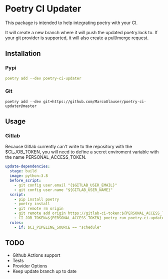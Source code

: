 # Poetry CI Updater

This package is intended to help integrating poetry with your CI.

It will create a new branch where it will push the updated poetry.lock to.
If your git provider is supported, it will also create a pull/merge request.

## Installation
### Pypi
```yaml
poetry add --dev poetry-ci-updater
```

### Git
```shell
poetry add --dev git+https://github.com/MarcoGlauser/poetry-ci-updater@master
```


## Usage
### Gitlab
Because Gitlab currently can't write to the repository with the $CI_JOB_TOKEN, you will need 
to define a secret enviroment variable  with the name PERSONAL_ACCESS_TOKEN.
```yaml
update-dependencies:
  stage: build
  image: python:3.8
  before_script:
    - git config user.email "{$GITLAB_USER_EMAIL}"
    - git config user.name "${GITLAB_USER_NAME}"
  script:
    - pip install poetry
    - poetry install
    - git remote rm origin
    - git remote add origin https://gitlab-ci-token:${PERSONAL_ACCESS_TOKEN}@${CI_SERVER_HOST}:${CI_SERVER_PORT}/${CI_PROJECT_PATH}.git
    - CI_JOB_TOKEN=${PERSONAL_ACCESS_TOKEN} poetry run poetry-ci-updater
  rules:
    - if: $CI_PIPELINE_SOURCE == "schedule"
```

## TODO
* Github Actions support
* Tests
* Provider Options
* Keep update branch up to date